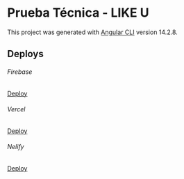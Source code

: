 # Prueba Técnica - LIKE U

This project was generated with [Angular CLI](https://github.com/angular/angular-cli) version 14.2.8.

## Deploys

###### Firebase
[Deploy](https://prueba-tecnica-likeu-aa1c9.firebaseapp.com)
###### Vercel
[Deploy](https://prueba-tecnia-like-u.vercel.app)
###### Nelify
[Deploy](https://charming-cucurucho-a2b2ce.netlify.app)


